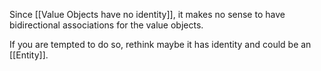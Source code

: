 Since [[Value Objects have no identity]], it makes no sense to have bidirectional associations for the value objects. 

If you are tempted to do so, rethink maybe it has identity and could be an [[Entity]].